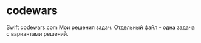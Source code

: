 # codewars
Swift codewars.com
Мои решения задач. Отдельный файл - одна задача с вариантами решений.

